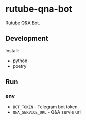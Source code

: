 # rutube-qna-bot

Rutube Q&A Bot.

## Development

Install:

- python
- poetry

## Run

### env

- `BOT_TOKEN` - Telegram bot token
- `QNA_SERVICE_URL` - Q&A servie url
